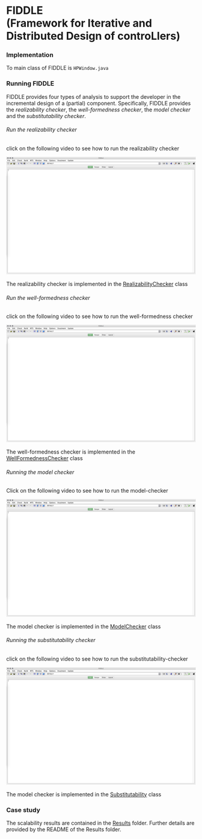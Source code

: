 # FIDDLE <br/>(Framework for Iterative and Distributed Design of controLlers)


### Implementation

To main class of FIDDLE is `HPWindow.java`

### Running FIDDLE

FIDDLE provides four types of analysis to support the developer in the incremental design of a (partial) component.
Specifically, FIDDLE provides the *realizability checker*, the *well-formedness checker*, the *model checker* and the *substitutability checker*.

###### Run the realizability checker
 click on the following video to see how to run the realizability checker

[![Running the Realizability Checker](/md-files/FIDDLE.png
)](https://youtu.be/SFdMOp_fDKw "Realizabilty checker")

The realizability checker is implemented in the [RealizabilityChecker](maven-root/mtsa/src/main/java/ltsa/lts/checkers/realizability/RealizabilityChecker.java) class

###### Run the well-formedness checker

 click on the following video to see how to run the well-formedness checker


[![Running the Well-formedness Checker](/md-files/FIDDLE.png
)](https://youtu.be/TnoRheR2ufU "Well-formedness checker")

The well-formedness checker is implemented in the [WellFormednessChecker](maven-root/mtsa/src/main/java/ltsa/lts/checkers/wellformedness/WellFormednessChecker.java) class

###### Running the model checker
Click on the following video to see how to run the model-checker

[![Running the Model Checker](/md-files/FIDDLE.png
)](https://youtu.be/J8ykXHASx8U "Well-formedness checker")

The model checker is implemented in the [ModelChecker](maven-root/mtsa/src/main/java/ltsa/lts/checkers/modelchecker/ModelChecker.java) class


###### Running the substitutability checker
click on the following video to see how to run the substitutability-checker

[![Running the Substitutability Checker](/md-files/FIDDLE.png
)](https://youtu.be/sOI4Yly3EzA "Substitutability checker")

The model checker is implemented in the [Substitutability](maven-root/mtsa/src/main/java/ltsa/lts/checkers/substitutability/SubstitutabilityChecker.java) class


### Case study

The scalability results are contained in the [Results](Results) folder. Further details are provided by the README of the Results folder.
